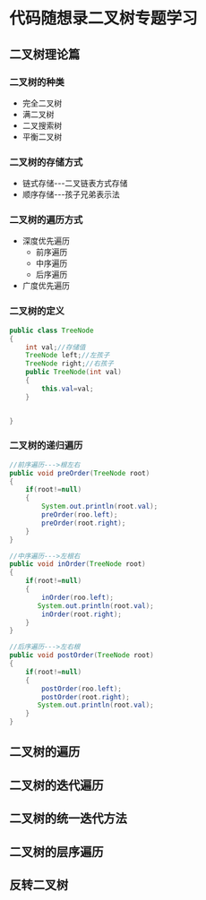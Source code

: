 # 代码随想录二叉树专题学习

## 二叉树理论篇


### 二叉树的种类
* 完全二叉树
* 满二叉树
* 二叉搜索树
* 平衡二叉树

### 二叉树的存储方式
* 链式存储---二叉链表方式存储
* 顺序存储---孩子兄弟表示法


### 二叉树的遍历方式
* 深度优先遍历
    * 前序遍历
    * 中序遍历
    * 后序遍历
* 广度优先遍历

### 二叉树的定义
```java
public class TreeNode
{
    int val;//存储值
    TreeNode left;//左孩子
    TreeNode right;//右孩子
    public TreeNode(int val)
    {
        this.val=val;
    }


}
```
### 二叉树的递归遍历
```java
//前序遍历--->根左右
public void preOrder(TreeNode root)
{
    if(root!=null)
    {
        System.out.println(root.val);
        preOrder(roo.left);
        preOrder(root.right);
    }
}

//中序遍历--->左根右
public void inOrder(TreeNode root)
{
    if(root!=null)
    {
        inOrder(roo.left);
       System.out.println(root.val);
        inOrder(root.right);
    }
}

//后序遍历--->左右根
public void postOrder(TreeNode root)
{
    if(root!=null)
    {
        postOrder(roo.left);
        postOrder(root.right);
       System.out.println(root.val);
    }
}
```




## 二叉树的遍历

## 二叉树的迭代遍历

## 二叉树的统一迭代方法

## 二叉树的层序遍历

## 反转二叉树
